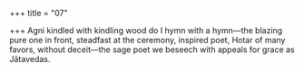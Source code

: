 +++
title = "07"

+++
Agni kindled with kindling wood do I hymn with a hymn—the blazing  pure one in front, steadfast at the ceremony,
inspired poet, Hotar of many favors, without deceit—the sage poet we  beseech with appeals for grace as Jātavedas.